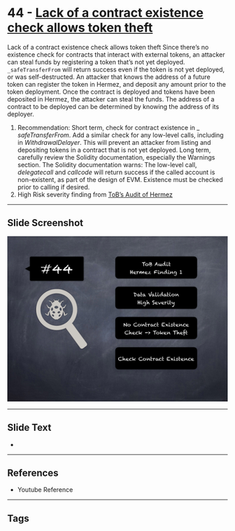 
# 44 - [Lack of a contract existence check allows token theft](./Lack%20of%20a%20contract%20existence%20check%20allows%20token%20theft.md)

Lack of a contract existence check allows token theft Since there’s no existence check for contracts that interact with external tokens, an attacker can steal funds by registering a token that’s not yet deployed. `_safeTransferFrom` will return success even if the token is not yet deployed, or was self-destructed. An attacker that knows the address of a future token can register the token in Hermez, and deposit any amount prior to the token deployment. Once the contract is deployed and tokens have been deposited in Hermez, the attacker can steal the funds. The address of a contract to be deployed can be determined by knowing the address of its deployer.


1. Recommendation: Short term, check for contract existence in _ _safeTransferFrom_. Add a similar check for any low-level calls, including in _WithdrawalDelayer_. This will prevent an attacker from listing and depositing tokens in a contract that is not yet deployed. Long term, carefully review the Solidity documentation, especially the Warnings section. The Solidity documentation warns: The low-level call, _delegatecall_ and _callcode_ will return success if the called account is non-existent, as part of the design of EVM. Existence must be checked prior to calling if desired.
2. High Risk severity finding from [ToB’s Audit of Hermez](https://github.com/trailofbits/publications/blob/master/reviews/hermez.pdf)


___
## Slide Screenshot
![044.png](../../images/7.%20Audit%20Findings%20101/044.png)
___
## Slide Text
- 
___
## References
- Youtube Reference
___
## Tags
